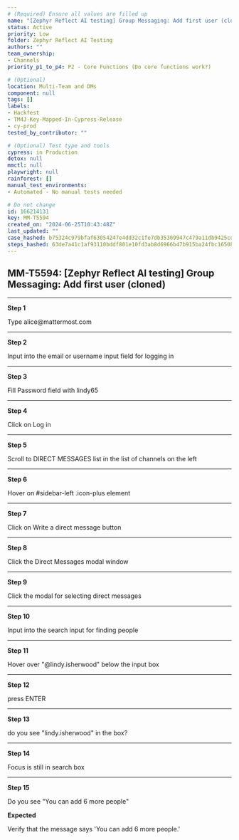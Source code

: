 ```yaml
---
# (Required) Ensure all values are filled up
name: "[Zephyr Reflect AI testing] Group Messaging: Add first user (cloned)"
status: Active
priority: Low
folder: Zephyr Reflect AI Testing
authors: ""
team_ownership: 
- Channels
priority_p1_to_p4: P2 - Core Functions (Do core functions work?)

# (Optional)
location: Multi-Team and DMs
component: null
tags: []
labels: 
- Hackfest
- TM4J-Key-Mapped-In-Cypress-Release
- cy-prod
tested_by_contributor: ""

# (Optional) Test type and tools
cypress: in Production
detox: null
mmctl: null
playwright: null
rainforest: []
manual_test_environments: 
- Automated - No manual tests needed

# Do not change
id: 166214131
key: MM-T5594
created_on: "2024-06-25T10:43:48Z"
last_updated: ""
case_hashed: b75324c979bfaf63054247e4dd32c1fe7db35309947c479a11db9425cdd49bfafcd1c79290496b1edd236fcbdaa86b8f
steps_hashed: 63de7a41c1af93110bddf801e10fd3ab8d6966b47b915ba24fbc1650863e83171c16021f62e16983820419877c13f057
---
```


<!-- (Auto-generated) Based on frontmatter's "key" and "name" -->

## MM-T5594: [Zephyr Reflect AI testing] Group Messaging: Add first user (cloned)

---

**Step 1**

Type alice\@mattermost.com

---

**Step 2**

Input into the email or username input field for logging in

---

**Step 3**

Fill Password field with lindy65

---

**Step 4**

Click on Log in

---

**Step 5**

Scroll to DIRECT MESSAGES list in the list of channels on the left

---

**Step 6**

Hover on #sidebar-left .icon-plus element

---

**Step 7**

Click on Write a direct message button

---

**Step 8**

Click the Direct Messages modal window

---

**Step 9**

Click the modal for selecting direct messages

---

**Step 10**

Input into the search input for finding people

---

**Step 11**

Hover over "@lindy.isherwood" below the input box

---

**Step 12**

press ENTER

---

**Step 13**

do you see "lindy.isherwood" in the box?

---

**Step 14**

Focus is still in search box

---

**Step 15**

Do you see "You can add 6 more people"

**Expected**

Verify that the message says 'You can add 6 more people.'
